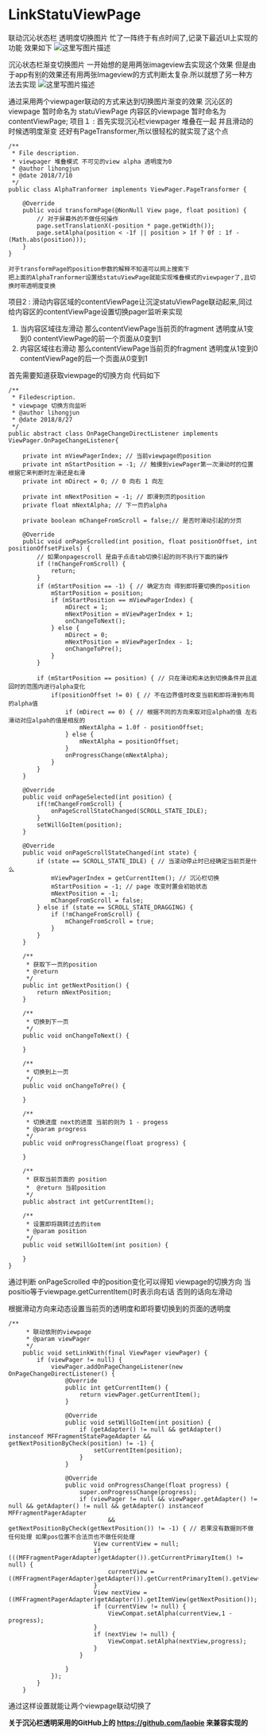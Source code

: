 # LinkStatuViewPage
联动沉沁状态栏 透明度切换图片
忙了一阵终于有点时间了,记录下最近UI上实现的功能
效果如下
![这里写图片描述](https://github.com/lhjandroid/LinkStatuViewPage/blob/master/image/ezgif-4-6fbf1d812f.gif)

沉沁状态栏渐变切换图片
一开始想的是用两张imageview去实现这个效果 但是由于app有别的效果还有用两张Imageview的方式判断太复杂.所以就想了另一种方法去实现
![这里写图片描述](https://github.com/lhjandroid/LinkStatuViewPage/blob/master/image/1536648160095.jpg)

通过采用两个viewpager联动的方式来达到切换图片渐变的效果
沉沁区的viewpage 暂时命名为 statuViewPage
内容区的viewpage 暂时命名为 contentViewPage;
项目１
:   首先实现沉沁栏viewpager 堆叠在一起 并且滑动的时候透明度渐变 还好有PageTransformer,所以很轻松的就实现了这个点
```
/**
 * File description.
 * viewpager 堆叠模式 不可见的view alpha 透明度为0
 * @author lihongjun
 * @date 2018/7/10
 */
public class AlphaTranformer implements ViewPager.PageTransformer {

    @Override
    public void transformPage(@NonNull View page, float position) {
        // 对于屏幕外的不做任何操作
        page.setTranslationX(-position * page.getWidth());
        page.setAlpha(position < -1f || position > 1f ? 0f : 1f - (Math.abs(position)));
    }
}
```
    对于transformPage的position参数的解释不知道可以网上搜索下
    把上面的AlphaTranformer设置给statuViewPage就能实现堆叠模式的viewpager了,且切换时带透明度变换

项目2
:   滑动内容区域的contentViewPage让沉淀statuViewPage联动起来,同过给内容区的contentViewPage设置切换pager监听来实现 
1.  当内容区域往左滑动  那么contentViewPage当前页的fragment 透明度从1变到0
    contentViewPage的前一个页面从0变到1
2. 内容区域往右滑动  那么contentViewPage当前页的fragment 透明度从1变到0 contentViewPage的后一个页面从0变到1

首先需要知道获取viewpage的切换方向
代码如下
```
/**
 * Filedescription.
 * viewpage 切换方向监听
 * @author lihongjun
 * @date 2018/8/27
 */
public abstract class OnPageChangeDirectListener implements ViewPager.OnPageChangeListener{

    private int mViewPagerIndex; // 当前viewpage的position
    private int mStartPosition = -1; // 触摸到viewPager第一次滑动时的位置 根据它来判断时左滑还是右滑
    private int mDirect = 0; // 0 向右 1 向左

    private int mNextPosition = -1; // 即滑到页的position
    private float mNextAlpha; // 下一页的alpha

    private boolean mChangeFromScroll = false;// 是否时滑动引起的分页

    @Override
    public void onPageScrolled(int position, float positionOffset, int positionOffsetPixels) {
        // 如果onpagescroll 是由于点击tab切换引起的则不执行下面的操作
        if (!mChangeFromScroll) {
            return;
        }
        if (mStartPosition == -1) { // 确定方向 得到即将要切换的position
            mStartPosition = position;
            if (mStartPosition == mViewPagerIndex) {
                mDirect = 1;
                mNextPosition = mViewPagerIndex + 1;
                onChangeToNext();
            } else {
                mDirect = 0;
                mNextPosition = mViewPagerIndex - 1;
                onChangeToPre();
            }
        }

        if (mStartPosition == position) { // 只在滑动和未达到切换条件并且返回时的范围内进行alpha变化
            if(positionOffset != 0) { // 不在边界值时改变当前和即将滑到布局的alpha值
                if (mDirect == 0) { // 根据不同的方向来取对应alpha的值 左右滑动对应alpah的值是相反的
                    mNextAlpha = 1.0f - positionOffset;
                } else {
                    mNextAlpha = positionOffset;
                }
                onProgressChange(mNextAlpha);
            }
        }
    }

    @Override
    public void onPageSelected(int position) {
        if(!mChangeFromScroll) {
            onPageScrollStateChanged(SCROLL_STATE_IDLE);
        }
        setWillGoItem(position);
    }

    @Override
    public void onPageScrollStateChanged(int state) {
        if (state == SCROLL_STATE_IDLE) { // 当滚动停止时已经确定当前页是什么
            mViewPagerIndex = getCurrentItem(); // 沉沁栏切换
            mStartPosition = -1; // page 改变时置会初始状态
            mNextPosition = -1;
            mChangeFromScroll = false;
        } else if (state == SCROLL_STATE_DRAGGING) {
            if (!mChangeFromScroll) {
                mChangeFromScroll = true;
            }
        }
    }

    /**
     * 获取下一页的position
     * @return
     */
    public int getNextPosition() {
        return mNextPosition;
    }

    /**
     * 切换到下一页
     */
    public void onChangeToNext() {

    }

    /**
     * 切换到上一页
     */
    public void onChangeToPre() {

    }

    /**
     * 切换进度 next的进度 当前的则为 1 - progess
     * @param progress
     */
    public void onProgressChange(float progress) {

    }

    /**
     * 获取当前页面的 position
     *  @return 当前position
     */
    public abstract int getCurrentItem();

    /**
     * 设置即将跳转过去的item
     * @param position
     */
    public void setWillGoItem(int position) {

    }
}
```
通过判断 onPageScrolled 中的position变化可以得知 viewpage的切换方向
当positio等于viewpage.getCurrentItem()时表示向右话
否则的话向左滑动

根据滑动方向来动态设置当前页的透明度和即将要切换到的页面的透明度
```
/**
     * 联动依附的viewpage
     * @param viewPager
     */
    public void setLinkWith(final ViewPager viewPager) {
        if (viewPager != null) {
            viewPager.addOnPageChangeListener(new OnPageChangeDirectListener() {
                @Override
                public int getCurrentItem() {
                    return viewPager.getCurrentItem();
                }

                @Override
                public void setWillGoItem(int position) {
                    if (getAdapter() != null && getAdapter() instanceof MFFragmentStatePageAdapter && getNextPositionByCheck(position) != -1) {
                        setCurrentItem(position);
                    }
                }

                @Override
                public void onProgressChange(float progress) {
                    super.onProgressChange(progress);
                    if (viewPager != null && viewPager.getAdapter() != null && getAdapter() != null && getAdapter() instanceof MFFragmentPagerAdapter
                            && getNextPositionByCheck(getNextPosition()) != -1) { // 若果没有数据则不做任何处理 如果pos位置不合法页也不做任何处理
                        View currentView = null;
                        if (((MFFragmentPagerAdapter)getAdapter()).getCurrentPrimaryItem() != null) {
                            currentView = ((MFFragmentPagerAdapter)getAdapter()).getCurrentPrimaryItem().getView();
                        }
                        View nextView = ((MFFragmentPagerAdapter)getAdapter()).getItemView(getNextPosition());
                        if (currentView != null) {
                            ViewCompat.setAlpha(currentView,1 - progress);
                        }
                        if (nextView != null) {
                            ViewCompat.setAlpha(nextView,progress);
                        }
                    }

                }
            });
        }
    }
```
通过这样设置就能让两个viewpage联动切换了

**关于沉沁栏透明采用的GitHub上的 https://github.com/laobie 来兼容实现的**
